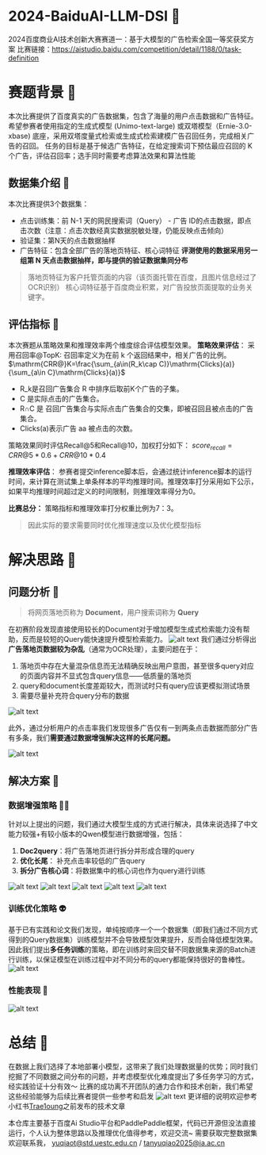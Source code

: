 # 2024-BaiduAI-LLM-DSI 🤠
2024百度商业AI技术创新大赛赛道一：基于大模型的广告检索全国一等奖获奖方案
比赛链接：https://aistudio.baidu.com/competition/detail/1188/0/task-definition
# 赛题背景 🤩
本次比赛提供了百度真实的广告数据集，包含了海量的用户点击数据和广告特征。 希望参赛者使用指定的生成式模型 (Unimo-text-large) 或双塔模型（Ernie-3.0-xbase) 底座，采用双塔度量式检索或生成式检索建模广告召回任务，完成相关广告的召回。 任务的目标是基于候选广告特征，在给定搜索词下预估最应召回的 K 个广告，评估召回率；选手同时需要考虑算法效果和算法性能

## 数据集介绍 🤗
本次比赛提供3个数据集：
* 点击训练集：前 N-1 天的网民搜索词（Query） - 广告 ID的点击数据，即点击次数（注意：点击次数经真实数据脱敏处理，仍能反映点击倾向）
* 验证集：第N天的点击数据抽样
* 广告特征：包含全部广告的落地页特征、核心词特征
**评测使用的数据采用另一组第 N 天点击数据抽样，即与提供的验证数据集同分布**
> 落地页特征为客户托管页面的内容（该页面托管在百度，且图片信息经过了OCR识别）
> 核心词特征基于百度商业积累，对广告投放页面提取的业务关键字。
## 评估指标 🤔
本次赛题从策略效果和推理效率两个维度综合评估模型效果。
**策略效果评估**： 采用召回率@TopK: 召回率定义为在前 k 个返回结果中，相关广告的比例。
$\mathrm{CRR@}K=\frac{\sum_{a\in(R_k\cap C)}\mathrm{Clicks}(a)}{\sum_{a\in C}\mathrm{Clicks}(a)}$
* R_k是召回广告集合 R 中排序后取前K个广告的子集。
* C 是实际点击的广告集合。
* R∩C 是 召回广告集合与实际点击广告集合的交集，即被召回且被点击的广告集合。
* Clicks(a)表示广告 aa 被点击的次数。

策略效果同时评估Recall@5和Recall@10，加权打分如下：
$score_{recall}=CRR@5*0.6+CRR@10*0.4$

**推理效率评估**： 参赛者提交inference脚本后，会通过统计inference脚本的运行时间，来计算在测试集上单条样本的平均推理时间。推理效率打分采用如下公示，如果平均推理时间超过定义的时间限制，则推理效率得分为0。

**比赛总分：** 策略指标和推理效率打分权重比例为7：3。

> 因此实际的要求需要同时优化推理速度以及优化模型指标

# 解决思路 🤯
## 问题分析 🥸
> 将网页落地页称为 **Document**，用户搜索词称为 **Query** 

在初赛阶段发现直接使用较长的Document对于增加模型生成式检索能力没有帮助，反而是较短的Query能快速提升模型检索能力。
![alt text](./figures/fig0.jpg)
我们通过分析得出**广告落地页数据较为杂乱**（通常为OCR处理），主要问题在于：
1. 落地页中存在大量混杂信息而无法精确反映出用户意图，甚至很多query对应的页面内容并不显式包含query信息——低质量的落地页
2. query和document长度差距较大，而测试时只有query应该更模拟测试场景
3. 需要尽量补充符合query分布的数据

![alt text](./figures/fig1.jpg)

此外，通过分析用户的点击率我们发现很多广告仅有一到两条点击数据而部分广告有多条，我们**需要通过数据增强解决这样的长尾问题。**

![alt text](./figures/fig2.jpg)

## 解决方案 🤥
### 数据增强策略 😶‍🌫️
针对以上提出的问题，我们通过大模型生成的方式进行解决，具体来说选择了中文能力较强+有较小版本的Qwen模型进行数据增强，包括：

1. **Doc2query**：将广告落地页进行拆分并形成合理的query
2. **优化长尾**： 补充点击率较低的广告query
3. **拆分广告核心词**：将数据集中的核心词也作为query进行训练

![alt text](./figures/fig3.jpg)
![alt text](./figures/fig5.jpg)
![alt text](./figures/fig6.jpg)
![alt text](./figures/fig7.jpg)
![alt text](./figures/fig8.jpg)

### 训练优化策略 👽
基于已有实践和论文我们发现，单纯按顺序一个一个数据集（即我们通过不同方式得到的Query数据集）训练模型并不会导致模型效果提升，反而会降低模型效果。
因此我们提出**多任务训练**的策略，即在训练时来回交替不同数据集来源的Batch进行训练，以保证模型在训练过程中对不同分布的query都能保持很好的鲁棒性。
![alt text](./figures/fig4.jpg)
### 性能表现 👻
![alt text](./figures/fig9.jpg)
# 总结 🤖
在数据上我们选择了本地部署小模型，这带来了我们处理数据量的优势；同时我们挖掘了不同数据之间分布的问题，并考虑模型优化难度提出了多任务学习的方式，经实践验证十分有效～
比赛的成功离不开团队的通力合作和技术创新，我们希望这些经验能够为后续比赛者提供一些参考和启发
![alt text](./figures/fig10.jpg)
更详细的说明欢迎参考小红书[Trae1oung](https://www.xiaohongshu.com/user/profile/6130728d000000000201b3fe)之前发布的技术文章

本仓库主要基于百度Ai Studio平台和PaddlePaddle框架，代码已开源但没法直接运行，个人认为整体思路以及推理优化值得参考，欢迎交流~
需要获取完整数据集欢迎联系我， yuqiaot@std.uestc.edu.cn / tanyuqiao2025@ia.ac.cn